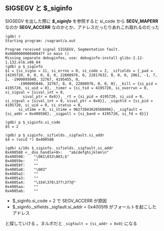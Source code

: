 
## SIGSEGV と $_siginfo

SIGSEGV を出した際に ***$_siginfo*** を参照すると si_code から **SEGV_MAPERR** なのか **SEGV_ACCERR** なのかとか、アドレスだったりあれこれ取れるのだった

```
(gdb) r
Starting program: /vagrant/a.out 

Program received signal SIGSEGV, Segmentation fault.
0x000000000040047f in main ()
Missing separate debuginfos, use: debuginfo-install glibc-2.12-1.132.el6.x86_64
(gdb) p $_siginfo
$1 = {si_signo = 11, si_errno = 0, si_code = 2, _sifields = {_pad = {4195720, 0, 0, 0, 0, 0, 22880976, 0, 22817632, 0, 0, 0, 2061, -1, 7, 1, -1909095040, 32767, 4195455, 0, 
      -1909095040, 32767, 0, 0, 22880976, 0, 0, 0}, _kill = {si_pid = 4195720, si_uid = 0}, _timer = {si_tid = 4195720, si_overrun = 0, si_sigval = {sival_int = 0, 
        sival_ptr = 0x0}}, _rt = {si_pid = 4195720, si_uid = 0, si_sigval = {sival_int = 0, sival_ptr = 0x0}}, _sigchld = {si_pid = 4195720, si_uid = 0, si_status = 0, 
      si_utime = 0, si_stime = 98273043620560896}, _sigfault = {si_addr = 0x400588}, _sigpoll = {si_band = 4195720, si_fd = 0}}}

(gdb) p $_siginfo.si_code
$5 = 2

(gdb) p $_siginfo._sifields._sigfault.si_addr 
$4 = (void *) 0x400588

(gdb) x/10s $_siginfo._sifields._sigfault.si_addr 
0x400588 <__dso_handle+8>:	 "abcdefghijklmn\n"
0x400598:	 "\001\033\003;$"
0x40059e:	 ""
0x40059f:	 ""
0x4005a0:	 "\003"
0x4005a2:	 ""
0x4005a3:	 ""
0x4005a4:	 "\334\376\377\377@"
0x4005aa:	 ""
0x4005ab:	 ""
```

 * $_siginfo.si_code = 2 で SEGV_ACCERR が原因
 * $_siginfo._sifields._sigfault.si_addr  = 0x4005f8 がフォールトを起こしたアドレス

と探していける 。ヌルポだと `_sigfault = {si_addr = 0x0}` になる

